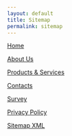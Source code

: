 ```yaml
---
layout: default 
title: Sitemap
permalink: sitemap
---
```

<script async src="https://www.googletagmanager.com/gtag/js?id=UA-154149731-1"></script>
<script>
  window.dataLayer = window.dataLayer || [];
  function gtag(){dataLayer.push(arguments);}
  gtag('js', new Date());

  gtag('config', 'UA-154149731-1');
</script>

[Home](/)

[About Us](/about/)

[Products & Services](/products/)

[Contacts](/Contact/)

[Survey](/survey/)

[Privacy Policy](/policy/)

<a href="https://www.xml-sitemaps.com/download/explorersacademy.netlify.com-daa4e288e/sitemap.xml?view=1" target="_blank">Sitemap XML</a>
